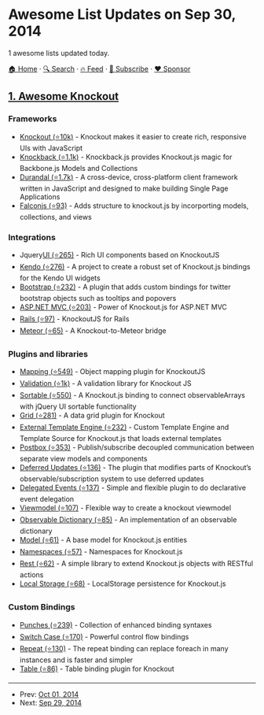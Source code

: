 # Awesome List Updates on Sep 30, 2014

1 awesome lists updated today.

[🏠 Home](/README.md) · [🔍 Search](https://www.trackawesomelist.com/search/) · [🔥 Feed](https://www.trackawesomelist.com/rss.xml) · [📮 Subscribe](https://trackawesomelist.us17.list-manage.com/subscribe?u=d2f0117aa829c83a63ec63c2f&id=36a103854c) · [❤️  Sponsor](https://github.com/sponsors/theowenyoung)



## [1. Awesome Knockout](/content/dnbard/awesome-knockout/README.md)

### Frameworks

*   [Knockout (⭐10k)](https://github.com/knockout/knockout) - Knockout makes it easier to create rich, responsive UIs with JavaScript
*   [Knockback (⭐1.1k)](https://github.com/kmalakoff/knockback) - Knockback.js provides Knockout.js magic for Backbone.js Models and Collections
*   [Durandal (⭐1.7k)](https://github.com/BlueSpire/Durandal/) - A cross-device, cross-platform client framework written in JavaScript and designed to make building Single Page Applications
*   [Falconjs (⭐93)](https://github.com/stoodder/falconjs) - Adds structure to knockout.js by incorporting models, collections, and views

### Integrations

*   Jquery[UI (⭐265)](https://github.com/madcapnmckay/Knockout-UI) - Rich UI components based on KnockoutJS
*   [Kendo (⭐276)](https://github.com/kendo-labs/knockout-kendo) - A project to create a robust set of Knockout.js bindings for the Kendo UI widgets
*   [Bootstrap (⭐232)](https://github.com/billpull/knockout-bootstrap) - A plugin that adds custom bindings for twitter bootstrap objects such as tooltips and popovers
*   [ASP.NET MVC (⭐203)](https://github.com/AndreyAkinshin/knockout-mvc) - Power of Knockout.js for ASP.NET MVC
*   [Rails (⭐97)](https://github.com/dnagir/knockout-rails) - KnockoutJS for Rails
*   [Meteor (⭐65)](https://github.com/steveluscher/knockout.meteor) - A Knockout-to-Meteor bridge

### Plugins and libraries

*   [Mapping (⭐549)](https://github.com/SteveSanderson/knockout.mapping) - Object mapping plugin for KnockoutJS
*   [Validation (⭐1k)](https://github.com/Knockout-Contrib/Knockout-Validation) - A validation library for Knockout JS
*   [Sortable (⭐550)](https://github.com/rniemeyer/knockout-sortable) - A Knockout.js binding to connect observableArrays with jQuery UI sortable functionality
*   [Grid (⭐281)](https://github.com/Knockout-Contrib/KoGrid) - A data grid plugin for Knockout
*   [External Template Engine (⭐232)](https://github.com/ifandelse/Knockout.js-External-Template-Engine) - Custom Template Engine and Template Source for Knockout.js that loads external templates
*   [Postbox (⭐353)](https://github.com/rniemeyer/knockout-postbox) - Publish/subscribe decoupled communication between separate view models and components
*   [Deferred Updates (⭐136)](https://github.com/mbest/knockout-deferred-updates) - The plugin that modifies parts of Knockout’s observable/subscription system to use deferred updates
*   [Delegated Events (⭐137)](https://github.com/rniemeyer/knockout-delegatedEvents) - Simple and flexible plugin to do declarative event delegation
*   [Viewmodel (⭐107)](https://github.com/coderenaissance/knockout.viewmodel) - Flexible way to create a knockout viewmodel
*   [Observable Dictionary (⭐85)](https://github.com/jamesfoster/knockout.observableDictionary) - An implementation of an observable dictionary
*   [Model (⭐61)](https://github.com/thelinuxlich/knockout.model) - A base model for Knockout.js entities
*   [Namespaces (⭐57)](https://github.com/hunterloftis/knockout.namespaces) - Namespaces for Knockout.js
*   [Rest (⭐62)](https://github.com/frapontillo/knockout-rest) - A simple library to extend Knockout.js objects with RESTful actions
*   [Local Storage (⭐68)](https://github.com/jimrhoskins/knockout.localStorage) - LocalStorage persistence for Knockout.js

### Custom Bindings

*   [Punches (⭐239)](https://github.com/mbest/knockout.punches) - Collection of enhanced binding syntaxes
*   [Switch Case (⭐170)](https://github.com/mbest/knockout-switch-case) - Powerful control flow bindings
*   [Repeat (⭐130)](https://github.com/mbest/knockout-repeat) - The repeat binding can replace foreach in many instances and is faster and simpler
*   [Table (⭐86)](https://github.com/mbest/knockout-table) - Table binding plugin for Knockout

---

- Prev: [Oct 01, 2014](/content/2014/10/01/README.md)
- Next: [Sep 29, 2014](/content/2014/09/29/README.md)